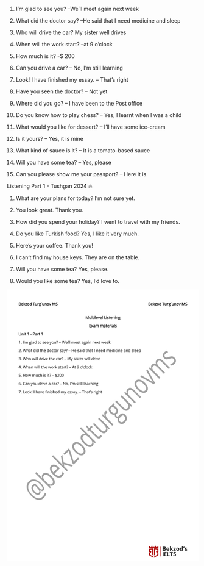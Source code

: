 1.  I’m glad to see you? –We’ll meet again next week

2.  What did the doctor say? –He said that I need medicine and sleep

3.  Who will drive the car? My sister well drives

4.  When will the work start? –at 9 o’clock 

5.  How much is it? -$ 200

6.  Can you drive a car? – No, I’m still learning

7.  Look! I have finished my essay.  – That’s right
   
   1. Have you seen the doctor? – Not yet
   2. Where did you go? – I have been to the Post office

3. Do you know how to play chess? – Yes, I learnt when I was a child

4. What would you like for dessert? – I’ll have some ice-cream

5. Is it yours? – Yes, it is mine

6. What kind of sauce is it? – It is a tomato-based sauce

7. Will you have some tea? – Yes, please

8. Can you please show me your passport? – Here it is.


Listening Part 1 - Tushgan 2024 🔥

1. What are your plans for today?
I’m not sure yet.

2. You look great.
Thank you.

3. How did you spend your holiday?
I went to travel with my friends.

4. Do you like Turkish food?
Yes, I like it very much.

5. Here’s your coffee.
Thank you!

6. I can’t find my house keys.
They are on the table.

7. Will you have some tea?
Yes, please.

8. Would you like some tea?
Yes, I’d love to.

![Description of Image](../photo_2024-11-17_13-11-54%20%282%29.jpg)



